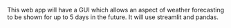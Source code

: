 This web app will have a GUI which allows an aspect of weather forecasting
to be shown for up to 5 days in the future. It will use streamlit and pandas. 